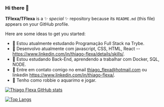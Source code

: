 ### Hi there 👋

**TFlexa/TFlexa** is a ✨ _special_ ✨ repository because its `README.md` (this file) appears on your GitHub profile.

Here are some ideas to get you started:

- 🔭 Estou atualmente estudando Programação Full Stack na Trybe.
- 💬 Desenvolvo atualmente com javascript, CSS, HTML, React -- https://www.linkedin.com/in/thiago-flexa/details/skills/.
- 🌱 Estou estudando Back-End, aprendendo a trabalhar com Docker, SQL, NODE.
- 💬 Entre em contato comigo no email thiago_flexa@hotmail.com ou linkedin https://www.linkedin.com/in/thiago-flexa/.
- 🔭 Tenho como robbie o aquarimo e jogar.

[![Thiago Flexa GitHub stats](https://github-readme-stats.vercel.app/api?username=TFlexa)](https://github.com/anuraghazra/github-readme-stats)

[![Top Langs](https://github-readme-stats.vercel.app/api/top-langs/?username=TFlexa)](https://github.com/anuraghazra/github-readme-stats)
